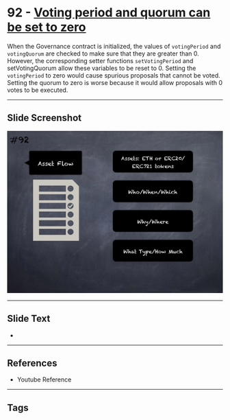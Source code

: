 
# 92 - [Voting period and quorum can be set to zero](./Voting%20period%20and%20quorum%20can%20be%20set%20to%20zero.md)

 When the Governance contract is initialized, the values of `votingPeriod` and `votingQuorum` are checked to make sure that they are greater than 0. However, the corresponding setter functions `setVotingPeriod` and setVotingQuorum allow these variables to be reset to 0. Setting the `votingPeriod` to zero would cause spurious proposals that cannot be voted. Setting the quorum to zero is worse because it would allow proposals with 0 votes to be executed.


___
## Slide Screenshot
![092.png](../../images/6.Audit%20Techniques%20and%20Tools%20101/092.png)
___
## Slide Text
- 
___
## References
- Youtube Reference
___
## Tags
